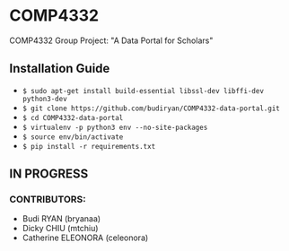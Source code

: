 # COMP4332
COMP4332 Group Project: "A Data Portal for Scholars"

## Installation Guide
- `$ sudo apt-get install build-essential libssl-dev libffi-dev python3-dev`
- `$ git clone https://github.com/budiryan/COMP4332-data-portal.git`
- `$ cd COMP4332-data-portal`
- `$ virtualenv -p python3 env --no-site-packages`
- `$ source env/bin/activate`
- `$ pip install -r requirements.txt`


## IN PROGRESS
### CONTRIBUTORS:
- Budi RYAN (bryanaa)
- Dicky CHIU (mtchiu)
- Catherine ELEONORA (celeonora)
